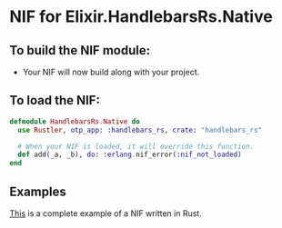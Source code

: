 # NIF for Elixir.HandlebarsRs.Native

## To build the NIF module:

- Your NIF will now build along with your project.

## To load the NIF:

```elixir
defmodule HandlebarsRs.Native do
  use Rustler, otp_app: :handlebars_rs, crate: "handlebars_rs"

  # When your NIF is loaded, it will override this function.
  def add(_a, _b), do: :erlang.nif_error(:nif_not_loaded)
end
```

## Examples

[This](https://github.com/rusterlium/NifIo) is a complete example of a NIF written in Rust.
